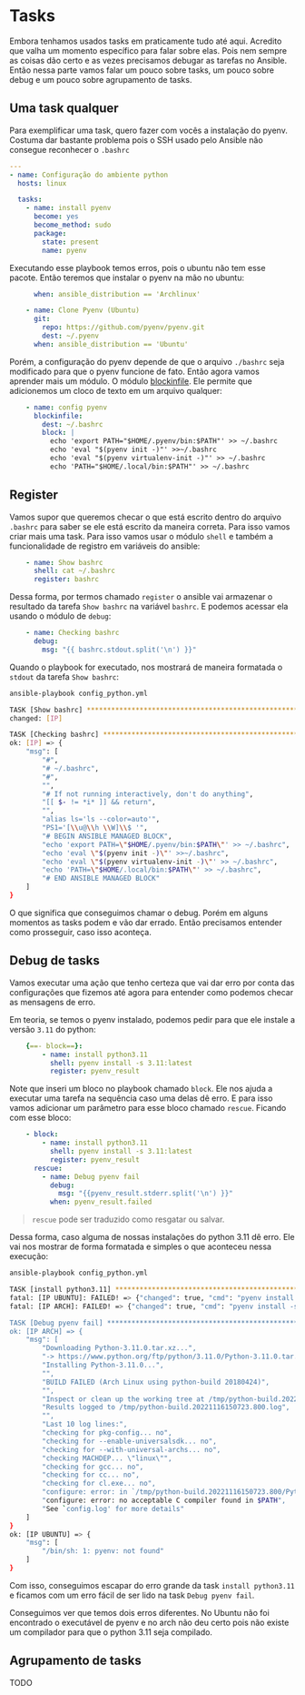 # Tasks

Embora tenhamos usados tasks em praticamente tudo até aqui. Acredito que valha um momento específico para falar sobre elas. Pois nem sempre as coisas dão certo e as vezes precisamos debugar as tarefas no Ansible. Então nessa parte vamos falar um pouco sobre tasks, um pouco sobre debug e um pouco sobre agrupamento de tasks.


## Uma task qualquer

Para exemplificar uma task, quero fazer com vocês a instalação do pyenv. Costuma dar bastante problema pois o SSH usado pelo Ansible não consegue reconhecer o `.bashrc`

```yaml title="config_python.yml" linenums="1"
---
- name: Configuração do ambiente python
  hosts: linux

  tasks:
    - name: install pyenv
      become: yes
      become_method: sudo
      package:
        state: present
        name: pyenv
```

Executando esse playbook temos erros, pois o ubuntu não tem esse pacote. Então teremos que instalar o pyenv na mão no ubuntu:

```yaml title="config_python.yml" linenums="11"
      when: ansible_distribution == 'Archlinux'

    - name: Clone Pyenv (Ubuntu)
      git:
        repo: https://github.com/pyenv/pyenv.git
        dest: ~/.pyenv
      when: ansible_distribution == 'Ubuntu'
```

Porém, a configuração do pyenv depende de que o arquivo `./bashrc` seja modificado para que o pyenv funcione de fato. Então agora vamos aprender mais um módulo. O módulo [blockinfile](https://docs.ansible.com/ansible/latest/collections/ansible/builtin/blockinfile_module.html). Ele permite que adicionemos um cloco de texto em um arquivo qualquer:

```yaml title="config_python.yml" linenums="19"
    - name: config pyenv
      blockinfile:
        dest: ~/.bashrc
        block: |
          echo 'export PATH="$HOME/.pyenv/bin:$PATH"' >> ~/.bashrc
          echo 'eval "$(pyenv init -)"' >>~/.bashrc
          echo 'eval "$(pyenv virtualenv-init -)"' >> ~/.bashrc
          echo 'PATH="$HOME/.local/bin:$PATH"' >> ~/.bashrc
```

## Register

Vamos supor que queremos checar o que está escrito dentro do arquivo `.bashrc` para saber se ele está escrito da maneira correta. Para isso vamos criar mais uma task. Para isso vamos usar o módulo `shell` e também a funcionalidade de registro em variáveis do ansible:

```yaml title="config_python.yml" linenums="28"
    - name: Show bashrc
      shell: cat ~/.bashrc
      register: bashrc
```

Dessa forma, por termos chamado `register` o ansible vai armazenar o resultado da tarefa `Show bashrc` na variável `bashrc`. E podemos acessar ela usando o módulo de `debug`:

```yaml title="config_python.yml" linenums="32"
    - name: Checking bashrc
      debug:
        msg: "{{ bashrc.stdout.split('\n') }}"
```

Quando o playbook for executado, nos mostrará de maneira formatada o `stdout` da tarefa `Show bashrc`:

```bash title="$ Execução no terminal e a parte importante do resultado"
ansible-playbook config_python.yml

TASK [Show bashrc] *******************************************************************************
changed: [IP]

TASK [Checking bashrc] ********************************************************************
ok: [IP] => {
    "msg": [
        "#",
        "# ~/.bashrc",
        "#",
        "",
        "# If not running interactively, don't do anything",
        "[[ $- != *i* ]] && return",
        "",
        "alias ls='ls --color=auto'",
        "PS1='[\\u@\\h \\W]\\$ '",
        "# BEGIN ANSIBLE MANAGED BLOCK",
        "echo 'export PATH=\"$HOME/.pyenv/bin:$PATH\"' >> ~/.bashrc",
        "echo 'eval \"$(pyenv init -)\"' >>~/.bashrc",
        "echo 'eval \"$(pyenv virtualenv-init -)\"' >> ~/.bashrc",
        "echo 'PATH=\"$HOME/.local/bin:$PATH\"' >> ~/.bashrc",
        "# END ANSIBLE MANAGED BLOCK"
    ]
}
```

O que significa que conseguimos chamar o debug. Porém em alguns momentos as tasks podem e vão dar errado. Então precisamos entender como prosseguir, caso isso aconteça.

## Debug de tasks

Vamos executar uma ação que tenho certeza que vai dar erro por conta das configurações que fizemos até agora para entender como podemos checar as mensagens de erro.

Em teoria, se temos o pyenv instalado, podemos pedir para que ele instale a versão `3.11` do python:

```yaml title="config_python.yml" linenums="36"
    {==- block==}:
        - name: install python3.11
          shell: pyenv install -s 3.11:latest
          register: pyenv_result
```

Note que inseri um bloco no playbook chamado `block`. Ele nos ajuda a executar uma tarefa na sequência caso uma delas dê erro. E para isso vamos adicionar um parâmetro para esse bloco chamado `rescue`. Ficando com esse bloco:

```yaml title="config_python.yml" linenums="36"
    - block:
        - name: install python3.11
          shell: pyenv install -s 3.11:latest
          register: pyenv_result
      rescue:
        - name: Debug pyenv fail
          debug:
            msg: "{{pyenv_result.stderr.split('\n') }}"
          when: pyenv_result.failed
```

> `rescue` pode ser traduzido como resgatar ou salvar.

Dessa forma, caso alguma de nossas instalações do python 3.11 dê erro. Ele vai nos mostrar de forma formatada e simples o que aconteceu nessa execução:

```bash title="$ Execução no terminal e a parte importante do resultado"
ansible-playbook config_python.yml

TASK [install python3.11] *****************************************************************
fatal: [IP UBUNTU]: FAILED! => {"changed": true, "cmd": "pyenv install -s 3.11:latest", "delta": "0:00:00.002125", "end": "2022-11-16 15:07:21.836204", "msg": "non-zero return code", "rc": 127, "start": "2022-11-16 15:07:21.834079", "stderr": "/bin/sh: 1: pyenv: not found", "stderr_lines": ["/bin/sh: 1: pyenv: not found"], "stdout": "", "stdout_lines": []}
fatal: [IP ARCH]: FAILED! => {"changed": true, "cmd": "pyenv install -s 3.11:latest", "delta": "0:00:04.103687", "end": "2022-11-16 15:07:27.077623", "msg": "non-zero return code", "rc": 1, "start": "2022-11-16 15:07:22.973936", "stderr": "Downloading Python-3.11.0.tar.xz...\n-> https://www.python.org/ftp/python/3.11.0/Python-3.11.0.tar.xz\nInstalling Python-3.11.0...\n\nBUILD FAILED (Arch Linux using python-build 20180424)\n\nInspect or clean up the working tree at /tmp/python-build.20221116150723.800\nResults logged to /tmp/python-build.20221116150723.800.log\n\nLast 10 log lines:\nchecking for pkg-config... no\nchecking for --enable-universalsdk... no\nchecking for --with-universal-archs... no\nchecking MACHDEP... \"linux\"\nchecking for gcc... no\nchecking for cc... no\nchecking for cl.exe... no\nconfigure: error: in `/tmp/python-build.20221116150723.800/Python-3.11.0':\nconfigure: error: no acceptable C compiler found in $PATH\nSee `config.log' for more details", "stderr_lines": ["Downloading Python-3.11.0.tar.xz...", "-> https://www.python.org/ftp/python/3.11.0/Python-3.11.0.tar.xz", "Installing Python-3.11.0...", "", "BUILD FAILED (Arch Linux using python-build 20180424)", "", "Inspect or clean up the working tree at /tmp/python-build.20221116150723.800", "Results logged to /tmp/python-build.20221116150723.800.log", "", "Last 10 log lines:", "checking for pkg-config... no", "checking for --enable-universalsdk... no", "checking for --with-universal-archs... no", "checking MACHDEP... \"linux\"", "checking for gcc... no", "checking for cc... no", "checking for cl.exe... no", "configure: error: in `/tmp/python-build.20221116150723.800/Python-3.11.0':", "configure: error: no acceptable C compiler found in $PATH", "See `config.log' for more details"], "stdout": "", "stdout_lines": []}

TASK [Debug pyenv fail] *******************************************************************
ok: [IP ARCH] => {
    "msg": [
        "Downloading Python-3.11.0.tar.xz...",
        "-> https://www.python.org/ftp/python/3.11.0/Python-3.11.0.tar.xz",
        "Installing Python-3.11.0...",
        "",
        "BUILD FAILED (Arch Linux using python-build 20180424)",
        "",
        "Inspect or clean up the working tree at /tmp/python-build.20221116150723.800",
        "Results logged to /tmp/python-build.20221116150723.800.log",
        "",
        "Last 10 log lines:",
        "checking for pkg-config... no",
        "checking for --enable-universalsdk... no",
        "checking for --with-universal-archs... no",
        "checking MACHDEP... \"linux\"",
        "checking for gcc... no",
        "checking for cc... no",
        "checking for cl.exe... no",
        "configure: error: in `/tmp/python-build.20221116150723.800/Python-3.11.0':",
        "configure: error: no acceptable C compiler found in $PATH",
        "See `config.log' for more details"
    ]
}
ok: [IP UBUNTU] => {
    "msg": [
        "/bin/sh: 1: pyenv: not found"
    ]
}
```

Com isso, conseguimos escapar do erro grande da task `install python3.11` e ficamos com um erro fácil de ser lido na task `Debug pyenv fail`.

Conseguimos ver que temos dois erros diferentes. No Ubuntu não foi encontrado o executável de pyenv e no arch não deu certo pois não existe um compilador para que o python 3.11 seja compilado.

## Agrupamento de tasks

TODO
